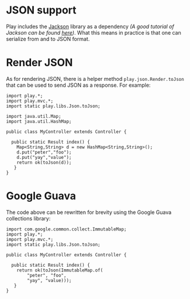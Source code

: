 # JSON support

Play includes the [Jackson](http://jackson.codehaus.org/) library as a dependency _(A good tutorial of Jackson can be found [here](http://wiki.fasterxml.com/JacksonInFiveMinutes))_. What this means in practice is that one can serialize from and to JSON format. 

# Render JSON
As for rendering JSON, there is a helper method ```play.json.Render.toJson``` that can be used to send JSON as a response. For example:

```
import play.*;
import play.mvc.*;
import static play.libs.Json.toJson;

import java.util.Map;
import java.util.HashMap;

public class MyController extends Controller {
  
  public static Result index() {
    Map<String,String> d = new HashMap<String,String>();
    d.put("peter","foo");
    d.put("yay","value");
    return ok(toJson(d));
   }   
}
```

# Google Guava
The code above can be rewritten for brevity using the Google Guava collections library:

```
import com.google.common.collect.ImmutableMap;
import play.*;
import play.mvc.*;
import static play.libs.Json.toJson;

public class MyController extends Controller {
  
  public static Result index() {
    return ok(toJson(ImmutableMap.of(
        "peter", "foo",
        "yay", "value)));
   }
}
```